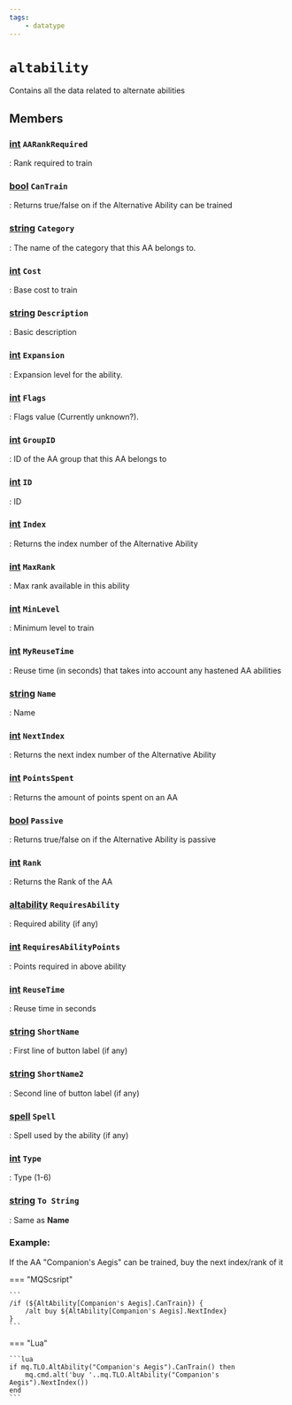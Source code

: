 ```yaml
---
tags:
    - datatype
---
```

# `altability`

Contains all the data related to alternate abilities

## Members

### [int][int] `AARankRequired`

:   Rank required to train

### [bool][bool] `CanTrain`

:   Returns true/false on if the Alternative Ability can be trained

### [string][string] `Category`

:   The name of the category that this AA belongs to.

### [int][int] `Cost`

:   Base cost to train

### [string][string] `Description`

:   Basic description

### [int][int] `Expansion`

:   Expansion level for the ability.

### [int][int] `Flags`

:   Flags value (Currently unknown?).

### [int][int] `GroupID`

:   ID of the AA group that this AA belongs to

### [int][int] `ID`

:   ID

### [int][int] `Index`

:   Returns the index number of the Alternative Ability

### [int][int] `MaxRank`

:   Max rank available in this ability

### [int][int] `MinLevel`

:   Minimum level to train

### [int][int] `MyReuseTime`

:   Reuse time (in seconds) that takes into account any hastened AA abilities

### [string][string] `Name`

:   Name

### [int][int] `NextIndex`

:   Returns the next index number of the Alternative Ability

### [int][int] `PointsSpent`

:   Returns the amount of points spent on an AA

### [bool][bool] `Passive`

:   Returns true/false on if the Alternative Ability is passive

### [int][int] `Rank`

:   Returns the Rank of the AA

### [altability][altability] `RequiresAbility`

:   Required ability (if any)

### [int][int] `RequiresAbilityPoints`

:   Points required in above ability

### [int][int] `ReuseTime`

:   Reuse time in seconds

### [string][string] `ShortName`

:   First line of button label (if any)

### [string][string] `ShortName2`

:   Second line of button label (if any)

### [spell][spell] `Spell`

:   Spell used by the ability (if any)

### [int][int] `Type`

:   Type (1-6)

### [string][string] `To String`

:   Same as **Name**


### Example:

If the AA "Companion's Aegis" can be trained, buy the next index/rank of it

=== "MQScsript"

    ```
    /if (${AltAbility[Companion's Aegis].CanTrain}) {
        /alt buy ${AltAbility[Companion's Aegis].NextIndex}
    }
    ```

=== "Lua"

    ```lua
    if mq.TLO.AltAbility("Companion's Aegis").CanTrain() then
        mq.cmd.alt('buy '..mq.TLO.AltAbility("Companion's Aegis").NextIndex())
    end
    ```
[int]: datatype-int.md
[string]: datatype-string.md
[achievementobj]: datatype-achievementobj.md
[bool]: datatype-bool.md
[time]: datatype-time.md
[achievement]: datatype-achievement.md
[achievementcat]: datatype-achievementcat.md
[altability]: datatype-altability.md
[spell]: datatype-spell.md
